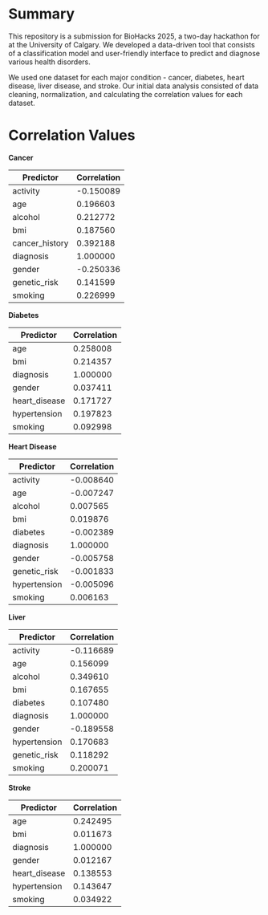 # Summary

This repository is a submission for BioHacks 2025, a two-day hackathon for at the University of Calgary. We developed a data-driven tool that consists of a classification model and user-friendly interface to predict and diagnose various health disorders.

We used one dataset for each major condition - cancer, diabetes, heart disease, liver disease, and stroke. Our initial data analysis consisted of data cleaning, normalization, and calculating the correlation values for each dataset.

# Correlation Values

**Cancer**

| **Predictor**      | **Correlation** |
|--------------------|-----------------|
| activity           | -0.150089       |
| age                | 0.196603        |
| alcohol            | 0.212772        |
| bmi                | 0.187560        |
| cancer_history     | 0.392188        |
| diagnosis          | 1.000000        |
| gender             | -0.250336       |
| genetic_risk       | 0.141599        |
| smoking            | 0.226999        |

**Diabetes**

| **Predictor**   | **Correlation** |
|-----------------|-----------------|
| age             | 0.258008        |
| bmi             | 0.214357        |
| diagnosis       | 1.000000        |
| gender          | 0.037411        |
| heart_disease   | 0.171727        |
| hypertension    | 0.197823        |
| smoking         | 0.092998        |

**Heart Disease**

| **Predictor**   | **Correlation** |
|-----------------|-----------------|
| activity        | -0.008640       |
| age             | -0.007247       |
| alcohol         | 0.007565        |
| bmi             | 0.019876        |
| diabetes        | -0.002389       |
| diagnosis       | 1.000000        |
| gender          | -0.005758       |
| genetic_risk    | -0.001833       |
| hypertension    | -0.005096       |
| smoking         | 0.006163        |

**Liver**

| **Predictor**   | **Correlation** |
|-----------------|-----------------|
| activity        | -0.116689       |
| age             | 0.156099        |
| alcohol         | 0.349610        |
| bmi             | 0.167655        |
| diabetes        | 0.107480        |
| diagnosis       | 1.000000        |
| gender          | -0.189558       |
| hypertension    | 0.170683        |
| genetic_risk    | 0.118292        |
| smoking         | 0.200071        |

**Stroke**

| **Predictor**   | **Correlation** |
|-----------------|-----------------|
| age             | 0.242495        |
| bmi             | 0.011673        |
| diagnosis       | 1.000000        |
| gender          | 0.012167        |
| heart_disease   | 0.138553        |
| hypertension    | 0.143647        |
| smoking         | 0.034922        |
